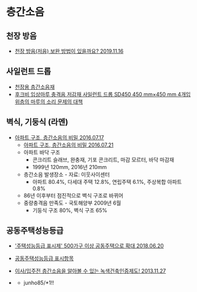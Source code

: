 # 층간소음

## 천장 방음
* [천장 방음(저음) 보완 방법이 있을까요? 2019.11.16](https://musicus.kr/article/%EC%A7%88%EB%AC%B8%EB%8B%B5%EB%B3%80/6/1362/?board_no=6&no=1362)

## 사일런트 드롭
* [천장용 층간소음재](http://www.iamhouse.co.kr/bbs/page.php?hid=noise4)
* [후크비 입상마루 충격음 저감재 사일런트 드롭 SD450 450 mm×450 mm 4개입위층의 마루의 소리 문제의 대책](https://global.rakuten.com/ko/store/yorozuyaa/item/yorozu-k819/)

## 벽식, 기둥식 (라멘)
* [아파트 구조, 층간소음의 비밀 2016.07.17](https://www.youtube.com/watch?v=Q3MUBHNOZCY)
  * [아파트 구조, 층간소음의 비밀 2016.07.21](http://news.kbs.co.kr/news/view.do?ncd=3316059)
  * 아파트 바닥 구조
    * 콘크리트 슬래브, 완충재, 기포 콘크리트, 마감 모르터, 바닥 마감재
    * 1999년 120mm, 2016년 210mm
  * 층간소음 발생장소 - 자료: 이웃사이센터
    * 아파트 80.4%, 다세대 주택 12.8%, 연립주택 6.1%, 주상복합 아파트 0.8%
  * 86년 이후부터 점진적으로 벽식 구조로 바뀌어
  * 중량충격음 만족도 - 국토해양부 2009년 6월
    * 기둥식 구조 80%, 벽식 구조 65%

## 공동주택성능등급
* ['주택성능등급 표시제' 500가구 이상 공동주택으로 확대 2018.06.20](https://www.yna.co.kr/view/AKR20180620098100003)
* [공동주택성능등급 표시항목](http://www.kisee.re.kr/rain/sub03_01_06_11.php)
* [이사/입주전 층간소음을 알아볼 수 있는 녹색건축인증제도! 2013.11.27](https://financialfreedom.kr/436-2/)

* [](https://www.gbc.re.kr/index.do)
  * junho85/*1!!

